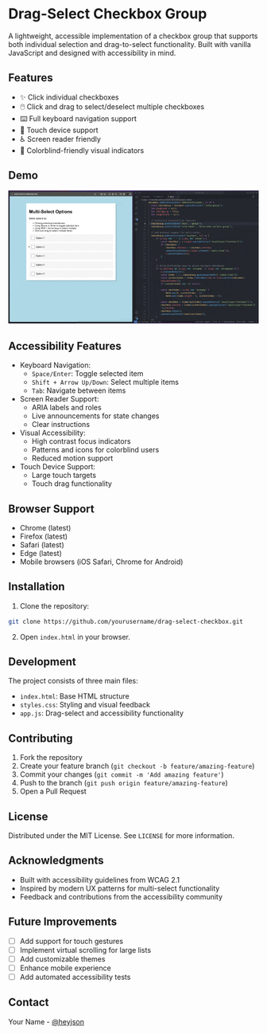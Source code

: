 # Drag-Select Checkbox Group

A lightweight, accessible implementation of a checkbox group that supports both individual selection and drag-to-select functionality. Built with vanilla JavaScript and designed with accessibility in mind.

## Features

- ✨ Click individual checkboxes
- 🖱️ Click and drag to select/deselect multiple checkboxes
- ⌨️ Full keyboard navigation support
- 📱 Touch device support
- ♿ Screen reader friendly
- 🎨 Colorblind-friendly visual indicators

## Demo

![Demo of drag-select functionality](Demo/Multi%20Select%20Radio%20Boxes.gif)

## Accessibility Features

- Keyboard Navigation:
  - `Space/Enter`: Toggle selected item
  - `Shift + Arrow Up/Down`: Select multiple items
  - `Tab`: Navigate between items
- Screen Reader Support:
  - ARIA labels and roles
  - Live announcements for state changes
  - Clear instructions
- Visual Accessibility:
  - High contrast focus indicators
  - Patterns and icons for colorblind users
  - Reduced motion support
- Touch Device Support:
  - Large touch targets
  - Touch drag functionality

## Browser Support

- Chrome (latest)
- Firefox (latest)
- Safari (latest)
- Edge (latest)
- Mobile browsers (iOS Safari, Chrome for Android)

## Installation

1. Clone the repository:
```bash
git clone https://github.com/yourusername/drag-select-checkbox.git
```

2. Open `index.html` in your browser.

## Development

The project consists of three main files:
- `index.html`: Base HTML structure
- `styles.css`: Styling and visual feedback
- `app.js`: Drag-select and accessibility functionality

## Contributing

1. Fork the repository
2. Create your feature branch (`git checkout -b feature/amazing-feature`)
3. Commit your changes (`git commit -m 'Add amazing feature'`)
4. Push to the branch (`git push origin feature/amazing-feature`)
5. Open a Pull Request

## License

Distributed under the MIT License. See `LICENSE` for more information.

## Acknowledgments

- Built with accessibility guidelines from WCAG 2.1
- Inspired by modern UX patterns for multi-select functionality
- Feedback and contributions from the accessibility community

## Future Improvements

- [ ] Add support for touch gestures
- [ ] Implement virtual scrolling for large lists
- [ ] Add customizable themes
- [ ] Enhance mobile experience
- [ ] Add automated accessibility tests

## Contact

Your Name - [@heyjson](https://x.com/heyjson)
